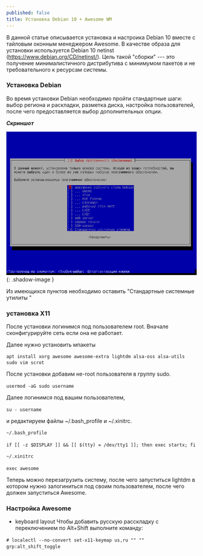 ```yaml
---
published: false
title: Установка Debian 10 + Awesome WM
---
```


В данной статье описывается установка и настроика Debian 10 вместе с тайловым оконным менеджером Awesome.
В качестве образа для установки используется Debian 10 netinst (https://www.debian.org/CD/netinst/). Цель такой "сборки" --- это получение минималистичного дистрибутива с минимумом пакетов и не требовательного к ресурсам системы. 


### Установка Debian

Во время установки Debian необходимо пройти стандартные шаги: выбор региона и раскладки, разметка диска, настройка пользователей, после чего предоставляется выбор дополнительных опции. 

***Скриншот***

![debian install](/images/VirtualBox_debian_17_07_2019_00_51_04.png){: .shadow-image }

Из имеющихся пунктов необходимо оставить "Стандартные системные утилиты
"


### установка X11

После установки логинимся под пользователем root. Вначале сконфигурируйте сеть если она не работает.

Далее нужно установить мпакеты

```
apt install xorg awesome awesome-extra lightdm alsa-oss alsa-utils sudo vim scrot
```

После установки добавим не-root пользователя в группу sudo.

`usermod -aG sudo username`

Далее логинимся под вашим пользователем,

`su - username`

и редактируем файлы ~/.bash_profile и ~/.xinitrc.

```
~/.bash_profile

if [[ -z $DISPLAY ]] && [[ $(tty) = /dev/tty1 ]]; then exec startx; fi
```

```
~/.xinitrc

exec awesome
```
Теперь можно перезагрузить систему, после чего запуститься lightdm в котором нужно залогиниться под своим пользователем, после чего должен запуститься Awesome.

### Настройка Awesome


* keyboard layout
Чтобы добавить русскую расскладку с переключением по Alt+Shift выполните команду:

`# localectl --no-convert set-x11-keymap us,ru "" "" grp:alt_shift_toggle`